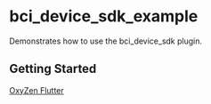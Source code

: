 # bci_device_sdk_example

Demonstrates how to use the bci_device_sdk plugin.

## Getting Started

[OxyZen Flutter](https://www.brainco-hz.com/docs/oxyzen-sdk/zh/flutter.html)
